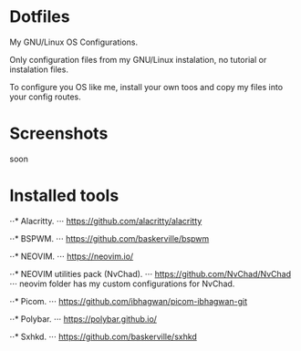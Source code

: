 # Dotfiles
My GNU/Linux OS Configurations.

Only configuration files from my GNU/Linux instalation, no tutorial or instalation files.

To configure you OS like me, install your own toos and copy my files into your config routes.

# Screenshots
soon

# Installed tools
⋅⋅* Alacritty.
⋅⋅⋅ https://github.com/alacritty/alacritty

⋅⋅* BSPWM.
⋅⋅⋅ https://github.com/baskerville/bspwm

⋅⋅* NEOVIM.
⋅⋅⋅ https://neovim.io/

⋅⋅* NEOVIM utilities pack (NvChad).
⋅⋅⋅ https://github.com/NvChad/NvChad
⋅⋅⋅ neovim folder has my custom configurations for NvChad.

⋅⋅* Picom.
⋅⋅⋅ https://github.com/ibhagwan/picom-ibhagwan-git

⋅⋅* Polybar.
⋅⋅⋅ https://polybar.github.io/

⋅⋅* Sxhkd.
⋅⋅⋅ https://github.com/baskerville/sxhkd
